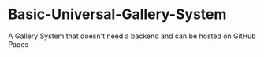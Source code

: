 # Basic-Universal-Gallery-System
A Gallery System that doesn't need a backend and can be hosted on GitHub Pages
